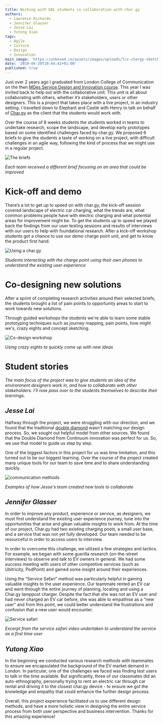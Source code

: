 ```yaml
---
title: Working with UAL students in collaboration with char.gy
authors:
  - Lawrence Richards
  - Jennifer Glasser
  - Jesse Lai
  - Yutong Xiao
tags:
  - Agile
  - Culture
  - Design
  - Innovation
main_image: 'https://unboxed.co/assets/images/uploads/lcc-chargy-sketching-2x-thumb@2x.jpg'
date: '2019-04-29T19:44:42+01:00'
published: true
---
```

Just over 2 years ago I graduated from London College of Communication on the then [MDes Service Design and Innovation course](https://masedi.myblog.arts.ac.uk/). This year I was invited back to help out with the collaborative unit. This unit is all about collaborating with others, whether it’s stakeholders, users or other designers. This is a project that takes place with a live project, in an industry setting. I travelled down to Elephant and Castle with Henry to talk on behalf of [Char.gy](https://char.gy) as the client that the students would work with.

Over the course of 8 weeks students the students worked in teams to undertake research, scope the landscape, and develop early prototypes based on some identified challenges faced by char.gy. We proposed 6 briefs to give the students a taste of working on a live project, with difficult challenges in an agile way, following the kind of process that we might use in a regular project.

![The briefs](/assets/images/uploads/lcc-chargy-briefs-2x.jpg)

*Each team received a different brief focusing on an area that could be improved*

# Kick-off and demo

There’s a lot to get up to speed on with char.gy, the kick-off session covered landscape of electric car charging, what the trends are, what common problems people have with electric charging and what potential areas for improvement might be. To get the students up to speed we played back the findings from our user testing sessions and results of interviews with our users to help with foundational research. After a kick-off workshop students got a chance to use our demo charge point unit, and get to know the product first hand.

![Using a char.gy](/assets/images/uploads/lcc-chargy-demo-2x.jpg)

*Students interacting with the charge point using their own phones to understand the existing user experience*

# Co-designing new solutions

After a sprint of completing research activities around their selected briefs, the students brought a list of pain points to opportunity areas to start to work towards new solutions. 

Through guided workshops the students we're able to learn some stable prototyping techniques such as journey mapping, pain points, how might we's, crazy eights and concept sketching.

![Co-design workshop](/assets/images/uploads/lcc-chargy-sketching-2x.jpg)

*Using crazy eights to quickly come up with new ideas*

# Student stories

*The main focus of the project was to give students an idea of the environment designers work in, and how to collaborate with other stakeholders. I’ll now pass over to the students themselves to describe their learnings.*



## *Jesse Lai*

Halfway through the project, we were struggling with our direction, and we found that the traditional [double diamond](https://www.designcouncil.org.uk/news-opinion/design-process-what-double-diamond) wasn't matching our design process. So, we sought out helpful model from other sources. We found that the Double Diamond from Continuum innovation was perfect for us. So, we use that model to guide us step by step.

One of the biggest factors in this project for us was time limitation, and this turned out to be our biggest learning. Over the course of the project created many unique tools for our team to save time and to share understanding quickly.

![communication methods](/assets/images/uploads/unnamed.jpg)

*Examples of how Jesse's team created new tools to collaborate*



## *Jennifer Glasser*

In order to improve any product, experience or service, as designers, we must first understand the existing user experience journey, tune into the opportunities that arise and glean valuable insights to work from. At the time of our project, Char.gy had two existing charging posts, a small user base, and a service that was not yet fully developed. Our team needed to be resourceful in order to access users to interview. 

In order to overcome this challenge, we utilized a few strategies and tactics. For example, we began with some guerilla research (on-the-street interviews) to observe and talk to EV owners in general. We had some success meeting with users of other competitive services (such as Ubitricity, PodPoint) and gained some insight around their experiences.

Using the “Service Safari” method was particularly helpful in gaining valuable insights to the user experience. Our teammate rented an EV car and went through the entire journey of planning, locating and using a Char.gy lamppost charger. Despite the fact that she was not an EV user and had never charged an EV car before, she was able to empathise as a “new user” and from this point, we could better understand the frustrations and confusion that a new user would encounter.

![Service safari](/assets/images/uploads/service-safari.png)

*Excerpt from the service safari video undertaken to understand the service as a first time user*

## *Yutong Xiao*

In the beginning we conducted various research methods with teammates to ensure we encapsulated the background of the EV market demand in London. In particular, one of the challenges we faced was finding test users to talk in the time available. But significantly, three of our classmates did an auto-ethnography, personally trying to rent an electric car through car rental and driving it to the closest char.gy device - to ensure we got the knowledge and empathy that could enhance the further design process. 

Overall, this project experience facilitated us to use different design methods, and have a more holistic view in designing the entire service process from both user perspective and business intervention. Thanks for this amazing experience!

